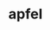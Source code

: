 ---
title: "apfel"
layout: cache
categories: [package, develop]
meta: {"compilers": ["gcc@=11.4.0"], "num_specs": 5, "num_specs_by_stack": {"hep": 5, "root": 5}, "oss": ["ubuntu22.04"], "platforms": ["linux"], "stacks": ["hep", "root"], "targets": ["x86_64_v3"], "versions": ["3.1.1"]}
spec_details: [{"compiler": "gcc@=11.4.0", "hash": "3242lnz7duhqo7txsia3nkkwosfr3fqb", "os": "ubuntu22.04", "platform": "linux", "size": "-", "stacks": ["hep", "root"], "target": "x86_64_v3", "variants": ["build_system=cmake", "build_type=Release", "generator=make", "~ipo", "+lhapdf", "+python"], "versions": ["3.1.1"]}, {"compiler": "gcc@=11.4.0", "hash": "675i2p7ptsp52nqhwtzofrnizubnslkn", "os": "ubuntu22.04", "platform": "linux", "size": "-", "stacks": ["hep", "root"], "target": "x86_64_v3", "variants": ["build_system=cmake", "build_type=Release", "generator=make", "~ipo", "+lhapdf", "+python"], "versions": ["3.1.1"]}, {"compiler": "gcc@=11.4.0", "hash": "bq7f65gz55yeqxuzhjneyzkyfb22rd6q", "os": "ubuntu22.04", "platform": "linux", "size": "-", "stacks": ["hep", "root"], "target": "x86_64_v3", "variants": ["build_system=cmake", "build_type=Release", "generator=make", "~ipo", "+lhapdf", "+python"], "versions": ["3.1.1"]}, {"compiler": "gcc@=11.4.0", "hash": "mci5t55ljft5do3iktzkwvkn3i7jmdff", "os": "ubuntu22.04", "platform": "linux", "size": "-", "stacks": ["hep", "root"], "target": "x86_64_v3", "variants": ["build_system=cmake", "build_type=Release", "generator=make", "~ipo", "+lhapdf", "+python"], "versions": ["3.1.1"]}, {"compiler": "gcc@=11.4.0", "hash": "o2vmm77wzmjdmldw4qkqo6jcsh2qsjb7", "os": "ubuntu22.04", "platform": "linux", "size": "-", "stacks": ["hep", "root"], "target": "x86_64_v3", "variants": ["build_system=cmake", "build_type=Release", "generator=make", "~ipo", "+lhapdf", "+python"], "versions": ["3.1.1"]}]
---